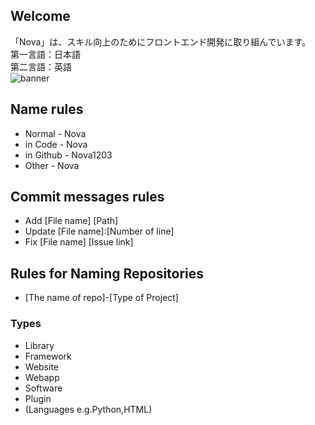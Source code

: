 ## Welcome
「Nova」は、スキル向上のためにフロントエンド開発に取り組んでいます。<br>
第一言語：日本語 <br>
第二言語：英語 <br>
![banner](https://github.com/Nova1203/.github/assets/138958366/3fafe354-bdb1-4690-be25-ddc338503f05)
## Name rules
- Normal - Nova
- in Code - Nova
- in Github - Nova1203
- Other - Nova
## Commit messages rules
- Add [File name] [Path]
- Update [File name]:[Number of line]
- Fix [File name] [Issue link]
## Rules for Naming Repositories
- [The name of repo]-[Type of Project]
### Types
- Library
- Framework
- Website
- Webapp
- Software
- Plugin
- (Languages e.g.Python,HTML)
